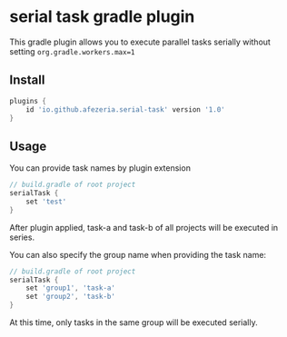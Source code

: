 # serial task gradle plugin

This gradle plugin allows you to execute parallel tasks serially without setting `org.gradle.workers.max=1`

## Install

```groovy
plugins {
    id 'io.github.afezeria.serial-task' version '1.0'
}
```

## Usage

You can provide task names by plugin extension

```groovy
// build.gradle of root project
serialTask {
    set 'test'
}
```

After plugin applied, task-a and task-b of all projects will be executed in series.

You can also specify the group name when providing the task name:

```groovy
// build.gradle of root project
serialTask {
    set 'group1', 'task-a'
    set 'group2', 'task-b'
}
```

At this time, only tasks in the same group will be executed serially.
